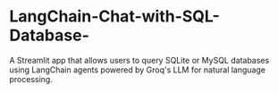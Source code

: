 # LangChain-Chat-with-SQL-Database-
 A Streamlit app that allows users to query SQLite or MySQL databases using LangChain agents powered by Groq's LLM for natural language processing.
